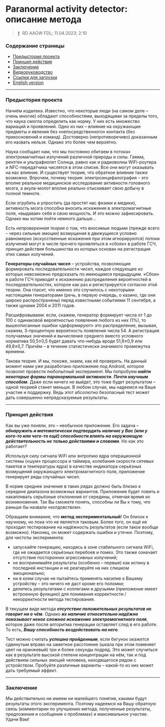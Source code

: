 # Paranormal activity detector: описание метода
> **ƒ** &nbsp;RD AAOW FDL; 11.04.2023; 2:10



### Содержание страницы

- [Предыстория проекта](#section-1)
- [Принцип действия](#section-2)
- [Заключение](#section-3)
- [Видеоруководство](https://youtu.be/hTnDR89VR8w)
- [Ссылки для загрузки](https://adslbarxatov.github.io/DPArray/ru#pa-detector-enchant-it)
- [English version](https://adslbarxatov.github.io/EnchantIt)

---

### Предыстория проекта

Начнём издалека. Известно, что некоторые люди (на самом деле – очень многие) обладают способностями, выходящими
за пределы того, что наука смогла определить как норму. У них есть множество вариаций и проявлений. Одно из них
– влияние на окружающие предметы и явления без «непосредственного» контакта (без прикосновений и команд).
Достоверно (непротиворечиво) доказанным его назвать нельзя. Однако это более чем вероятно.

Наука сообщает нам, что мы постоянно обитаем в потоках электромагнитных излучений различной природы и силы. Гамма,
рентген и ультрафиолет Солнца, равно как и радиоволны WiFi-роутера и NFC-передатчика числятся в этом списке. Все
они могут оказывать на нас влияние. И существует теория, что обратное влияние также возможно. Впрочем, почему
теория: электроэнцефалография – это вполне реальное медицинское исследование активности головного мозга,
а акула-молот вполне реально отыскивает свою добычу в полной темноте.

Если огрубить и упростить (да простят нас физики и медики), активность мозга способна вносить искажения
в электромагнитные поля, «выдавая» себя и свою мощность. И это можно зафиксировать. Однако мы хотим пойти немного
дальше...

Есть *непроверенная теория* о том, что вносимые людьми (прежде всего – через сильные эмоции) возмущения в движущиеся
условно равномерно (искусственные искажения при этом игнорируются) потоки излучений могут в числе прочего
проявляться в «сбоях» в работе ГСЧ, принцип действия большинства из которых основан на регистрации этих самых
излучений.

**Генераторы случайных чисел** – устройства, позволяющие формировать последовательности чисел, каждое следующее
из которых невозможно предсказать по имеющимся предыдущим. «Сбои» в работе ГСЧ приводят к искажению распределения
вероятностей в последовательностях, которое как раз и регистрируется согласно этой теории. Она гласит, что именно
это случилось с некоторыми настоящими генераторами (речь, в первую очередь, о казино, где они широко распространены)
перед известными событиями 11 сентября, а также цунами 2004 и 2011 годов.

Расшифровываем: если, скажем, генератор формирует числа от 1 до 100 с одинаковой вероятностью появления любого
из них (1%), то вышеописанные ошибки «деформируют» это распределение, вызывая, скажем, 3-процентную вероятность
появления числа 54. А регистрация получаемых значений и вычисление среднего вместо условного норматива 50,5±0,5
будет давать что-нибудь вроде 51,6±0,9 или 49,8±0,7. Причём – в течение статистически значимого промежутка времени.

Такова теория. И мы, похоже, знаем, как её проверить. На данный момент нами уже разработано приложение под Android,
которое позволит провести любопытный эксперимент. Мы попробуем ***найти некоторые формы паранормальной активности***.
***Почти научным способом***. Даже если ничего не выйдет, это тоже будет результатом – одной теорией станет меньше.
В любом случае, мы надеемся на Ваше участие и поддержку. Ведь этот абсолютно безопасный тест может дать совершенно
непредсказуемые результаты.



---

### Принцип действия

Как вы уже поняли, это – необычное приложение. Его задача – ***обнаружить и математически подтвердить наличие у Вас
(или у кого-то или чего-то ещё) способности влиять на окружающую действительность не только действиями и словами***.
Но как это работает?

Используя силу сигнала WiFi или энтропию ядра операционной системы («шум» процессора и таймера, колебания скорости
сетевых пакетов и температуры ядра) в качестве индикатора серьёзных возмущений окружающего электромагнитного поля,
приложение генерирует ряды случайных чисел.

В норме среднее значение в таких рядах должно быть близко к середине диапазона возможных вариантов. Приложение
будет ловить и накапливать серьёзные отклонения от середины, отмечая время их возникновения. Так Вы сможете понять,
способны ли Вы к тому, что раньше бы назвали «колдовством».

Обращаем внимание, что **метод экспериментальный**! Он близок к научному, но пока что не является таковым. Более
того, он ещё не проходил тестирование на надёжность результатов (если такое вообще возможно). Наконец, он может
содержать ошибки и утечки. Поэтому, для чистоты эксперимента:

- запускайте генерацию, находясь в зоне стабильного сигнала WiFi, где не ожидается серьёзных перебоев и помех.
Это также означает отсутствие посторонних агрессивных излучений;
- не воспринимайте результаты (особенно – первые) как истину в последней инстанции и не реагируйте на них слишком
эмоционально;
- ни в коем случае не пытайтесь применять насилие к Вашему устройству – это ничего не даст кроме его поломки;
- делитесь результатами с коллегами и друзьями (приложение имеет встроенную функцию) для понимания корректности /
некорректности метода тестирования.

В текущем виде метода ***отсутствие положительных результатов не говорит ни о чём***. Однако ***их наличие
относительно надёжно показывает некое сложное искажение электромагнитного поля***, которое даже после алгоритма
генерации оставляет след в его работе. То есть, ***Вашу способность воздействовать на него***.

Тест можно считать ***успешно пройденным***, если бегунок окажется сдвинутым вправо на заметное расстояние (шкала
при этом поменяет цвет на оранжевый) три и более секунды подряд. Это может случиться как в результате высокой
степени концентрации на нём, так и под действием сильных эмоций человека, находящегося рядом с устройством.
Пробуйте различные варианты – какой-то из них может дать требуемый эффект.



---

### Заключение

Мы действительно не имеем ни малейшего понятия, какими будут результаты этого эксперимента. Поэтому надеемся
на Вашу обратную связь (комментарии по улучшению метода, полученные результаты, предложения и сообщения
о проблемах) и максимальное участие. Удачи Вам!
